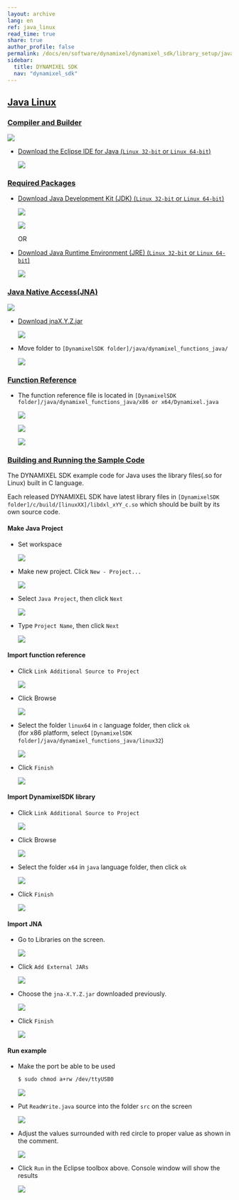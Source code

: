 ```yaml
---
layout: archive
lang: en
ref: java_linux
read_time: true
share: true
author_profile: false
permalink: /docs/en/software/dynamixel/dynamixel_sdk/library_setup/java_linux/
sidebar:
  title: DYNAMIXEL SDK
  nav: "dynamixel_sdk"
---
```


<style>body {counter-reset: h1 4 !important;}</style>
<div style="counter-reset: h2 11"></div>

<!--[dummy Header 1]>
  <h1 id="library-setup"><a href="#library-setup">Library Setup</a></h1>
<![end dummy Header 1]-->

## [Java Linux](#java-linux)

### [Compiler and Builder](#compiler-and-builder)

![](/assets/images/sw/sdk/dynamixel_sdk/library_setup/java/eclipse.png)

* [Download the Eclipse IDE for Java (`Linux 32-bit` or `Linux 64-bit`)](http://www.eclipse.org/downloads/packages/eclipse-ide-java-ee-developers/neonr)

  ![](/assets/images/sw/sdk/dynamixel_sdk/library_setup/java/linux/library_file/a1.png)

### [Required Packages](#required-packages)

* [Download Java Development Kit (JDK) (`Linux 32-bit` or `Linux 64-bit`)](http://www.oracle.com/technetwork/java/javase/downloads/index.html)

  ![](/assets/images/sw/sdk/dynamixel_sdk/library_setup/java/linux/library_file/b1.png)

  ![](/assets/images/sw/sdk/dynamixel_sdk/library_setup/java/linux/library_file/b2.png)

  OR

* [Download Java Runtime Environment (JRE) (`Linux 32-bit` or `Linux 64-bit`)](http://www.oracle.com/technetwork/java/javase/downloads/jre8-downloads-2133155.html)

  ![](/assets/images/sw/sdk/dynamixel_sdk/library_setup/java/linux/library_file/b3.png)

### [Java Native Access(JNA)](#java-native-accessjna)

![](/assets/images/sw/sdk/dynamixel_sdk/library_setup/java/jna.jpg)

* [Download jnaX.Y.Z.jar](https://github.com/java-native-access/jna)

  ![](/assets/images/sw/sdk/dynamixel_sdk/library_setup/java/linux/library_file/b4.png)

* Move folder to `[DynamixelSDK folder]/java/dynamixel_functions_java/`

  ![](/assets/images/sw/sdk/dynamixel_sdk/library_setup/java/linux/library_file/b5.png)

### [Function Reference](#function-reference)

* The function reference file is located in `[DynamixelSDK folder]/java/dynamixel_functions_java/x86 or x64/Dynamixel.java`

  ![](/assets/images/sw/sdk/dynamixel_sdk/library_setup/java/linux/library_file/2.png)

  ![](/assets/images/sw/sdk/dynamixel_sdk/library_setup/java/linux/library_file/3.png)

  ![](/assets/images/sw/sdk/dynamixel_sdk/library_setup/java/linux/library_file/1.png)

### [Building and Running the Sample Code](#building-and-running-the-sample-code)

The DYNAMIXEL SDK example code for Java uses the library files(.so for Linux) built in C language.

Each released DYNAMIXEL SDK have latest library files in `[DynamixelSDK folder]/c/build/[linuxXX]/libdxl_xYY_c.so` which should be built by its own source code.

#### Make Java Project

* Set workspace 

  ![](/assets/images/sw/sdk/dynamixel_sdk/library_setup/java/linux/sample_code/1.png)

* Make new project. Click `New - Project...`

  ![](/assets/images/sw/sdk/dynamixel_sdk/library_setup/java/linux/sample_code/2.png)

* Select `Java Project`, then click `Next`

  ![](/assets/images/sw/sdk/dynamixel_sdk/library_setup/java/linux/sample_code/3.png)

* Type `Project Name`, then click `Next`

  ![](/assets/images/sw/sdk/dynamixel_sdk/library_setup/java/linux/sample_code/4.png)

#### Import function reference

* Click `Link Additional Source to Project`

  ![](/assets/images/sw/sdk/dynamixel_sdk/library_setup/java/linux/sample_code/5.png)

* Click Browse

  ![](/assets/images/sw/sdk/dynamixel_sdk/library_setup/java/linux/sample_code/6.png)

* Select the folder `linux64` in `c` language folder, then click `ok`  
  (for x86 platform, select `[DynamixelSDK folder]/java/dynamixel_functions_java/linux32`)

  ![](/assets/images/sw/sdk/dynamixel_sdk/library_setup/java/linux/sample_code/7.png)

* Click `Finish`

  ![](/assets/images/sw/sdk/dynamixel_sdk/library_setup/java/linux/sample_code/8.png)


#### Import DynamixelSDK library

* Click `Link Additional Source to Project`

  ![](/assets/images/sw/sdk/dynamixel_sdk/library_setup/java/linux/sample_code/10.png)

* Click Browse

  ![](/assets/images/sw/sdk/dynamixel_sdk/library_setup/java/linux/sample_code/11.png)

* Select the folder `x64` in `java` language folder, then click `ok`

  ![](/assets/images/sw/sdk/dynamixel_sdk/library_setup/java/linux/sample_code/12.png)

* Click `Finish`

  ![](/assets/images/sw/sdk/dynamixel_sdk/library_setup/java/linux/sample_code/13.png)


#### Import JNA

* Go to Libraries on the screen. 

  ![](/assets/images/sw/sdk/dynamixel_sdk/library_setup/java/linux/sample_code/14.png)

* Click `Add External JARs`

  ![](/assets/images/sw/sdk/dynamixel_sdk/library_setup/java/linux/sample_code/15.png)

* Choose the `jna-X.Y.Z.jar` downloaded previously.

  ![](/assets/images/sw/sdk/dynamixel_sdk/library_setup/java/linux/sample_code/16.png)

* Click `Finish`

  ![](/assets/images/sw/sdk/dynamixel_sdk/library_setup/java/linux/sample_code/17.png)


#### Run example

* Make the port be able to be used

  ```bash
  $ sudo chmod a+rw /dev/ttyUSB0
  ```

  ![](/assets/images/sw/sdk/dynamixel_sdk/library_setup/java/linux/sample_code/21.png)

* Put `ReadWrite.java` source into the folder `src` on the screen

  ![](/assets/images/sw/sdk/dynamixel_sdk/library_setup/java/linux/sample_code/18.png)

* Adjust the values surrounded with red circle to proper value as shown in the comment. 

  ![](/assets/images/sw/sdk/dynamixel_sdk/library_setup/java/linux/sample_code/19.png)

* Click `Run` in the Eclipse toolbox above. Console window will show the results

  ![](/assets/images/sw/sdk/dynamixel_sdk/library_setup/java/linux/sample_code/20.png)
